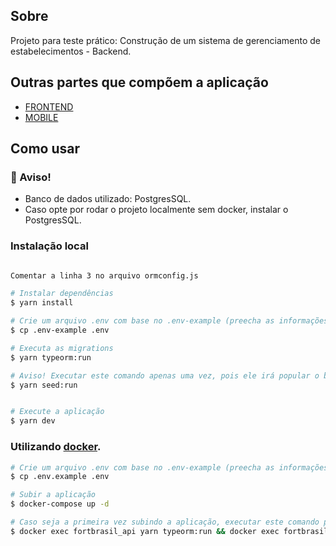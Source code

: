 ## Sobre

Projeto para teste prático: Construção de um sistema de gerenciamento de estabelecimentos - Backend.

## Outras partes que compõem a aplicação
- [FRONTEND](https://github.com/jp-cordeiro/fortbrasil-frontend)
- [MOBILE](https://github.com/jp-cordeiro/fortbrasil-mobile)

## Como usar

### :rotating_light: Aviso!

- Banco de dados utilizado: PostgresSQL.
- Caso opte por rodar o projeto localmente sem docker, instalar o PostgresSQL.

### Instalação local

```bash

Comentar a linha 3 no arquivo ormconfig.js

# Instalar dependências
$ yarn install

# Crie um arquivo .env com base no .env-example (preecha as informações corretamente).
$ cp .env-example .env

# Executa as migrations
$ yarn typeorm:run

# Aviso! Executar este comando apenas uma vez, pois ele irá popular o banco com dados iniciais
$ yarn seed:run


# Execute a aplicação
$ yarn dev
```

### Utilizando [docker](https://www.docker.com/).

```bash
# Crie um arquivo .env com base no .env-example (preecha as informações corretamente).
$ cp .env.example .env

# Subir a aplicação
$ docker-compose up -d

# Caso seja a primeira vez subindo a aplicação, executar este comando para rodar as migrations e os seeders no container 'fortbrasil_api'
$ docker exec fortbrasil_api yarn typeorm:run && docker exec fortbrasil_api yarn seed:run
```

